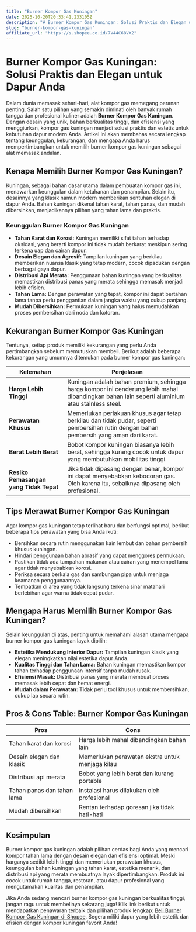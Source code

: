 ```yaml
---
title: "Burner Kompor Gas Kuningan"
date: 2025-10-20T20:33:41.233105Z
description: "# Burner Kompor Gas Kuningan: Solusi Praktis dan Elegan untuk Dapur Anda..."
slug: "burner-kompor-gas-kuningan"
affiliate_url: "https://s.shopee.co.id/7V44C68VX2"
---
```

# Burner Kompor Gas Kuningan: Solusi Praktis dan Elegan untuk Dapur Anda

Dalam dunia memasak sehari-hari, alat kompor gas memegang peranan penting. Salah satu pilihan yang semakin diminati oleh banyak rumah tangga dan profesional kuliner adalah **Burner Kompor Gas Kuningan**. Dengan desain yang unik, bahan berkualitas tinggi, dan efisiensi yang menggiurkan, kompor gas kuningan menjadi solusi praktis dan estetis untuk kebutuhan dapur modern Anda. Artikel ini akan membahas secara lengkap tentang keunggulan, kekurangan, dan mengapa Anda harus mempertimbangkan untuk memilih burner kompor gas kuningan sebagai alat memasak andalan.

## Kenapa Memilih Burner Kompor Gas Kuningan?

Kuningan, sebagai bahan dasar utama dalam pembuatan kompor gas ini, menawarkan keunggulan dalam ketahanan dan penampilan. Selain itu, desainnya yang klasik namun modern memberikan sentuhan elegan di dapur Anda. Bahan kuningan dikenal tahan karat, tahan panas, dan mudah dibersihkan, menjadikannya pilihan yang tahan lama dan praktis.

### Keunggulan Burner Kompor Gas Kuningan

- **Tahan Karat dan Korosi:** Kuningan memiliki sifat tahan terhadap oksidasi, yang berarti kompor ini tidak mudah berkarat meskipun sering terkena uap dan cairan dapur.
- **Desain Elegan dan Agresif:** Tampilan kuningan yang berkilau memberikan nuansa klasik yang tetap modern, cocok dipadukan dengan berbagai gaya dapur.
- **Distribusi Api Merata:** Penggunaan bahan kuningan yang berkualitas memastikan distribusi panas yang merata sehingga memasak menjadi lebih efisien.
- **Tahan Lama:** Dengan perawatan yang tepat, kompor ini dapat bertahan lama tanpa perlu penggantian dalam jangka waktu yang cukup panjang.
- **Mudah Dibersihkan:** Permukaan kuningan yang halus memudahkan proses pembersihan dari noda dan kotoran.

## Kekurangan Burner Kompor Gas Kuningan

Tentunya, setiap produk memiliki kekurangan yang perlu Anda pertimbangkan sebelum memutuskan membeli. Berikut adalah beberapa kekurangan yang umumnya ditemukan pada burner kompor gas kuningan:

| Kelemahan | Penjelasan |
|------------|--------------|
| **Harga Lebih Tinggi** | Kuningan adalah bahan premium, sehingga harga kompor ini cenderung lebih mahal dibandingkan bahan lain seperti aluminium atau stainless steel. |
| **Perawatan Khusus** | Memerlukan perlakuan khusus agar tetap berkilau dan tidak pudar, seperti pembersihan rutin dengan bahan pembersih yang aman dari karat. |
| **Berat Lebih Berat** | Bobot kompor kuningan biasanya lebih berat, sehingga kurang cocok untuk dapur yang membutuhkan mobilitas tinggi. |
| **Resiko Pemasangan yang Tidak Tepat** | Jika tidak dipasang dengan benar, kompor ini dapat menyebabkan kebocoran gas. Oleh karena itu, sebaiknya dipasang oleh profesional. |

## Tips Merawat Burner Kompor Gas Kuningan

Agar kompor gas kuningan tetap terlihat baru dan berfungsi optimal, berikut beberapa tips perawatan yang bisa Anda ikuti:

- Bersihkan secara rutin menggunakan kain lembut dan bahan pembersih khusus kuningan.
- Hindari penggunaan bahan abrasif yang dapat menggores permukaan.
- Pastikan tidak ada tumpahan makanan atau cairan yang menempel lama agar tidak menyebabkan korosi.
- Periksa secara berkala gas dan sambungan pipa untuk menjaga keamanan penggunaannya.
- Tempatkan di area yang tidak langsung terkena sinar matahari berlebihan agar warna tidak cepat pudar.

## Mengapa Harus Memilih Burner Kompor Gas Kuningan?

Selain keunggulan di atas, penting untuk memahami alasan utama mengapa burner kompor gas kuningan layak dipilih:

- **Estetika Mendukung Interior Dapur:** Tampilan kuningan klasik yang elegan meningkatkan nilai estetika dapur Anda.
- **Kualitas Tinggi dan Tahan Lama:** Bahan kuningan memastikan kompor tahan terhadap penggunaan intensif tanpa mudah rusak.
- **Efisiensi Masak:** Distribusi panas yang merata membuat proses memasak lebih cepat dan hemat energi.
- **Mudah dalam Perawatan:** Tidak perlu tool khusus untuk membersihkan, cukup lap secara rutin.

## Pros & Cons Table: Burner Kompor Gas Kuningan

| **Pros** | **Cons** |
|------------|--------------|
| Tahan karat dan korosi | Harga lebih mahal dibandingkan bahan lain |
| Desain elegan dan klasik | Memerlukan perawatan ekstra untuk menjaga kilau |
| Distribusi api merata | Bobot yang lebih berat dan kurang portable |
| Tahan panas dan tahan lama | Instalasi harus dilakukan oleh profesional |
| Mudah dibersihkan | Rentan terhadap goresan jika tidak hati-hati |

## Kesimpulan

Burner kompor gas kuningan adalah pilihan cerdas bagi Anda yang mencari kompor tahan lama dengan desain elegan dan efisiensi optimal. Meski harganya sedikit lebih tinggi dan memerlukan perawatan khusus, keunggulan bahan kuningan yang tahan karat, estetika menarik, dan distribusi api yang merata membuatnya layak dipertimbangkan. Produk ini cocok untuk rumah tangga, restoran, atau dapur profesional yang mengutamakan kualitas dan penampilan.

Jika Anda sedang mencari burner kompor gas kuningan berkualitas tinggi, jangan ragu untuk membelinya sekarang juga! Klik link berikut untuk mendapatkan penawaran terbaik dan pilihan produk lengkap: [Beli Burner Kompor Gas Kuningan di Shopee](https://s.shopee.co.id/7V44C68VX2). Segera miliki dapur yang lebih estetik dan efisien dengan kompor kuningan favorit Anda!